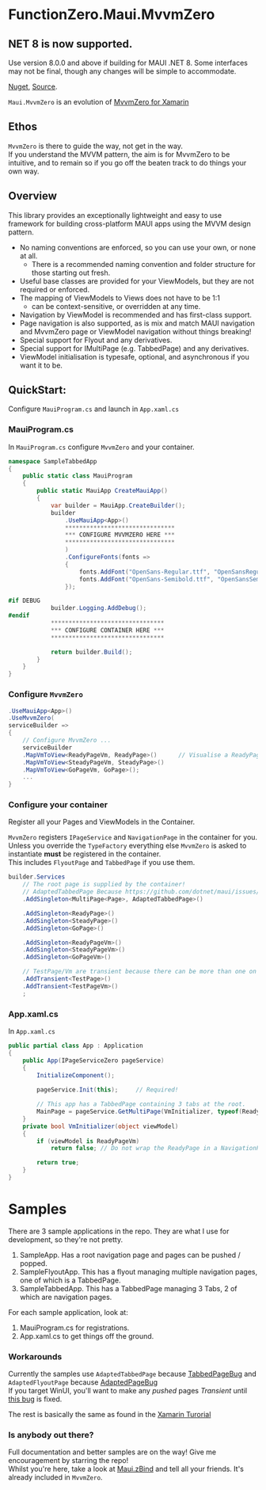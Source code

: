 # FunctionZero.Maui.MvvmZero

## NET 8 is now supported.
Use version 8.0.0 and above if building for MAUI .NET 8. 
Some interfaces may not be final, though any changes will be simple to accommodate.  

[Nuget](https://www.nuget.org/packages/FunctionZero.Maui.MvvmZero),  [Source](https://github.com/Keflon/Maui.MvvmZero).  

`Maui.MvvmZero` is an evolution of [MvvmZero for Xamarin](https://github.com/Keflon/FunctionZero.MvvmZero)  

## Ethos
`MvvmZero` is there to guide the way, not get in the way.  
If you understand the MVVM pattern, the aim is for MvvmZero to be intuitive, and to remain so if 
you go off the beaten track to do things your own way.

## Overview
This library provides an exceptionally lightweight and easy to use framework for building cross-platform MAUI 
apps using the MVVM design pattern.  
- No naming conventions are enforced, so you can use your own, or none at all.
    - There is a recommended naming convention and folder structure for those starting out fresh.
- Useful base classes are provided for your ViewModels, but they are not required or enforced. 
- The mapping of ViewModels to Views does not have to be 1:1
    - can be context-sensitive, or overridden at any time.
- Navigation by ViewModel is recommended and has first-class support. 
- Page navigation is also supported, as is mix and match MAUI navigation and MvvmZero page or ViewModel navigation without things breaking!
- Special support for Flyout and any derivatives.
- Special support for IMultiPage<Page> (e.g. TabbedPage) and any derivatives.
- ViewModel initialisation is typesafe, optional, and asynchronous if you want it to be.


## QuickStart:
Configure `MauiProgram.cs` and launch in `App.xaml.cs`  

### MauiProgram.cs
In `MauiProgram.cs` configure `MvvmZero` and your container.  

```csharp
namespace SampleTabbedApp
{
    public static class MauiProgram
    {
        public static MauiApp CreateMauiApp()
        {
            var builder = MauiApp.CreateBuilder();
            builder
                .UseMauiApp<App>()
                *******************************
                *** CONFIGURE MVVMZERO HERE ***
                *******************************
                )
                .ConfigureFonts(fonts =>
                {
                    fonts.AddFont("OpenSans-Regular.ttf", "OpenSansRegular");
                    fonts.AddFont("OpenSans-Semibold.ttf", "OpenSansSemibold");
                });

#if DEBUG
            builder.Logging.AddDebug();
#endif
            ********************************
            *** CONFIGURE CONTAINER HERE ***
            ********************************

            return builder.Build();
        }
    }
}
```
### Configure `MvvmZero`
```csharp
.UseMauiApp<App>()
.UseMvvmZero(
serviceBuilder =>
{
    // Configure MvvmZero ...
    serviceBuilder
    .MapVmToView<ReadyPageVm, ReadyPage>()      // Visualise a ReadyPageVm in a ReadyPage
    .MapVmToView<SteadyPageVm, SteadyPage>()
    .MapVmToView<GoPageVm, GoPage>();
    ...
}
```
### Configure your container
Register all your Pages and ViewModels in the Container.

`MvvmZero` registers `IPageService` and `NavigationPage` in the container for you.  
Unless you override the `TypeFactory` everything else `MvvmZero` is asked to instantiate **must** 
be registered in the container.  
This includes `FlyoutPage` and `TabbedPage` if you use them.  

```csharp
builder.Services
    // The root page is supplied by the container!
    // AdaptedTabbedPage Because https://github.com/dotnet/maui/issues/14572
    .AddSingleton<MultiPage<Page>, AdaptedTabbedPage>()

    .AddSingleton<ReadyPage>()
    .AddSingleton<SteadyPage>()
    .AddSingleton<GoPage>()

    .AddSingleton<ReadyPageVm>()
    .AddSingleton<SteadyPageVm>()
    .AddSingleton<GoPageVm>()

    // TestPage/Vm are transient because there can be more than one on any navigation stack at any time.
    .AddTransient<TestPage>()
    .AddTransient<TestPageVm>()
    ;
```
### App.xaml.cs

In `App.xaml.cs`
```csharp
public partial class App : Application
{
    public App(IPageServiceZero pageService)
    {
        InitializeComponent();
            
        pageService.Init(this);     // Required!

        // This app has a TabbedPage containing 3 tabs at the root.
        MainPage = pageService.GetMultiPage(VmInitializer, typeof(ReadyPageVm), typeof(SteadyPageVm), typeof(GoPageVm));
    }
    private bool VmInitializer(object viewModel)
    {
        if (viewModel is ReadyPageVm)
            return false; // Do not wrap the ReadyPage in a NavigationPage.

        return true;
    }
}
```

# Samples
There are 3 sample applications in the repo.
They are what I use for development, so they're not pretty.
1. SampleApp. Has a root navigation page and pages can be pushed / popped.
2. SampleFlyoutApp. This has a flyout managing multiple navigation pages, one of which is a TabbedPage.
3. SampleTabbedApp. This has a TabbedPage managing 3 Tabs, 2 of which are navigation pages.

For each sample application, look at:
1. MauiProgram.cs for registrations.
2. App.xaml.cs to get things off the ground.

### Workarounds
Currently the samples use `AdaptedTabbedPage` because [TabbedPageBug](https://github.com/dotnet/maui/issues/14572) 
and `AdaptedFlyoutPage` because [AdaptedPageBug](https://github.com/dotnet/maui/issues/13496)  
If you target WinUI, you'll want to make any _pushed_ pages _Transient_ until [this bug](https://github.com/dotnet/maui/issues/7698) is fixed.

The rest is basically the same as found in the [Xamarin Turorial](https://github.com/Keflon/MvvmZeroTutorialApp)

### Is anybody out there?

Full documentation and better samples are on the way! Give me encouragement by starring the repo!  
Whilst you're here, take a look at [Maui.zBind](https://github.com/Keflon/FunctionZero.Maui.zBind) and tell all your friends. It's already included in `MvvmZero`.  



